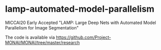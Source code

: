 # lamp-automated-model-parallelism
MICCAI20 Early Accepted "LAMP: Large Deep Nets with Automated Model Parallelism for Image Segmentation"

The code is available via https://github.com/Project-MONAI/MONAI/tree/master/research
